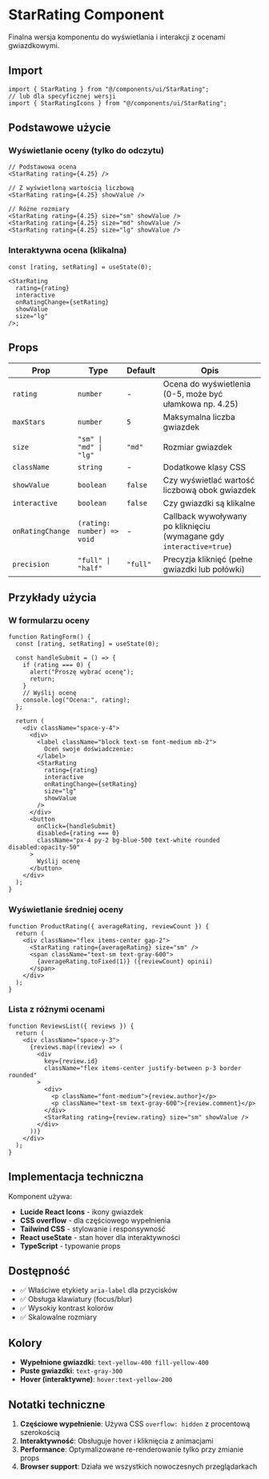 # StarRating Component

Finalna wersja komponentu do wyświetlania i interakcji z ocenami gwiazdkowymi.

## Import

```tsx
import { StarRating } from "@/components/ui/StarRating";
// lub dla specyficznej wersji
import { StarRatingIcons } from "@/components/ui/StarRating";
```

## Podstawowe użycie

### Wyświetlanie oceny (tylko do odczytu)

```tsx
// Podstawowa ocena
<StarRating rating={4.25} />

// Z wyświetloną wartością liczbową
<StarRating rating={4.25} showValue />

// Różne rozmiary
<StarRating rating={4.25} size="sm" showValue />
<StarRating rating={4.25} size="md" showValue />
<StarRating rating={4.25} size="lg" showValue />
```

### Interaktywna ocena (klikalna)

```tsx
const [rating, setRating] = useState(0);

<StarRating
  rating={rating}
  interactive
  onRatingChange={setRating}
  showValue
  size="lg"
/>;
```

## Props

| Prop             | Type                       | Default  | Opis                                                                |
| ---------------- | -------------------------- | -------- | ------------------------------------------------------------------- |
| `rating`         | `number`                   | -        | Ocena do wyświetlenia (0-5, może być ułamkowa np. 4.25)             |
| `maxStars`       | `number`                   | `5`      | Maksymalna liczba gwiazdek                                          |
| `size`           | `"sm" \| "md" \| "lg"`     | `"md"`   | Rozmiar gwiazdek                                                    |
| `className`      | `string`                   | -        | Dodatkowe klasy CSS                                                 |
| `showValue`      | `boolean`                  | `false`  | Czy wyświetlać wartość liczbową obok gwiazdek                       |
| `interactive`    | `boolean`                  | `false`  | Czy gwiazdki są klikalne                                            |
| `onRatingChange` | `(rating: number) => void` | -        | Callback wywoływany po kliknięciu (wymagane gdy `interactive=true`) |
| `precision`      | `"full" \| "half"`         | `"full"` | Precyzja kliknięć (pełne gwiazdki lub połówki)                      |

## Przykłady użycia

### W formularzu oceny

```tsx
function RatingForm() {
  const [rating, setRating] = useState(0);

  const handleSubmit = () => {
    if (rating === 0) {
      alert("Proszę wybrać ocenę");
      return;
    }
    // Wyślij ocenę
    console.log("Ocena:", rating);
  };

  return (
    <div className="space-y-4">
      <div>
        <label className="block text-sm font-medium mb-2">
          Oceń swoje doświadczenie:
        </label>
        <StarRating
          rating={rating}
          interactive
          onRatingChange={setRating}
          size="lg"
          showValue
        />
      </div>
      <button
        onClick={handleSubmit}
        disabled={rating === 0}
        className="px-4 py-2 bg-blue-500 text-white rounded disabled:opacity-50"
      >
        Wyślij ocenę
      </button>
    </div>
  );
}
```

### Wyświetlanie średniej oceny

```tsx
function ProductRating({ averageRating, reviewCount }) {
  return (
    <div className="flex items-center gap-2">
      <StarRating rating={averageRating} size="sm" />
      <span className="text-sm text-gray-600">
        {averageRating.toFixed(1)} ({reviewCount} opinii)
      </span>
    </div>
  );
}
```

### Lista z różnymi ocenami

```tsx
function ReviewsList({ reviews }) {
  return (
    <div className="space-y-3">
      {reviews.map((review) => (
        <div
          key={review.id}
          className="flex items-center justify-between p-3 border rounded"
        >
          <div>
            <p className="font-medium">{review.author}</p>
            <p className="text-sm text-gray-600">{review.comment}</p>
          </div>
          <StarRating rating={review.rating} size="sm" showValue />
        </div>
      ))}
    </div>
  );
}
```

## Implementacja techniczna

Komponent używa:

- **Lucide React Icons** - ikony gwiazdek
- **CSS overflow** - dla częściowego wypełnienia
- **Tailwind CSS** - stylowanie i responsywność
- **React useState** - stan hover dla interaktywności
- **TypeScript** - typowanie props

## Dostępność

- ✅ Właściwe etykiety `aria-label` dla przycisków
- ✅ Obsługa klawiatury (focus/blur)
- ✅ Wysokiy kontrast kolorów
- ✅ Skalowalne rozmiary

## Kolory

- **Wypełnione gwiazdki**: `text-yellow-400 fill-yellow-400`
- **Puste gwiazdki**: `text-gray-300`
- **Hover (interaktywne)**: `hover:text-yellow-200`

## Notatki techniczne

1. **Częściowe wypełnienie**: Używa CSS `overflow: hidden` z procentową szerokością
2. **Interaktywność**: Obsługuje hover i kliknięcia z animacjami
3. **Performance**: Optymalizowane re-renderowanie tylko przy zmianie props
4. **Browser support**: Działa we wszystkich nowoczesnych przeglądarkach
